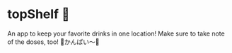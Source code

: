 # topShelf 🍹

An app to keep your favorite drinks in one location! Make sure to take note of the doses, too! 🧉かんぱい～🥤
